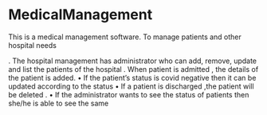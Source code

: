 # MedicalManagement

This is a medical management software. To manage patients and other hospital needs


. The hospital management has administrator who can add, remove, update and list the patients of the hospital 
. When patient is admitted , the details of the patient is added. 
• If the patient’s status is covid negative then it can be updated according to the status
• If a patient is discharged ,the patient will be deleted .
• If the administrator wants to see the status of patients then she/he is able to see the same
